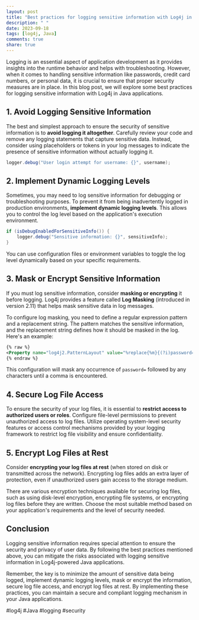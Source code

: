 ```yaml
---
layout: post
title: "Best practices for logging sensitive information with Log4j in Java applications"
description: " "
date: 2023-09-18
tags: [log4j, Java]
comments: true
share: true
---
```


Logging is an essential aspect of application development as it provides insights into the runtime behavior and helps with troubleshooting. However, when it comes to handling sensitive information like passwords, credit card numbers, or personal data, it is crucial to ensure that proper security measures are in place. In this blog post, we will explore some best practices for logging sensitive information with Log4j in Java applications.

## 1. Avoid Logging Sensitive Information

The best and simplest approach to ensure the security of sensitive information is to **avoid logging it altogether**. Carefully review your code and remove any logging statements that capture sensitive data. Instead, consider using placeholders or tokens in your log messages to indicate the presence of sensitive information without actually logging it.

```java
logger.debug("User login attempt for username: {}", username);
```

## 2. Implement Dynamic Logging Levels

Sometimes, you may need to log sensitive information for debugging or troubleshooting purposes. To prevent it from being inadvertently logged in production environments, **implement dynamic logging levels**. This allows you to control the log level based on the application's execution environment.

```java
if (isDebugEnabledForSensitiveInfo()) {
    logger.debug("Sensitive information: {}", sensitiveInfo);
}
```

You can use configuration files or environment variables to toggle the log level dynamically based on your specific requirements.

## 3. Mask or Encrypt Sensitive Information

If you must log sensitive information, consider **masking or encrypting** it before logging. Log4j provides a feature called **Log Masking** (introduced in version 2.11) that helps mask sensitive data in log messages.

To configure log masking, you need to define a regular expression pattern and a replacement string. The pattern matches the sensitive information, and the replacement string defines how it should be masked in the log. Here's an example:

```xml
{% raw %}
<Property name="log4j2.PatternLayout" value="%replace{%m}{(?i)password=([^,]+)}{password=****}"/>
{% endraw %}
```

This configuration will mask any occurrence of `password=` followed by any characters until a comma is encountered.

## 4. Secure Log File Access

To ensure the security of your log files, it is essential to **restrict access to authorized users or roles**. Configure file-level permissions to prevent unauthorized access to log files. Utilize operating system-level security features or access control mechanisms provided by your logging framework to restrict log file visibility and ensure confidentiality.

## 5. Encrypt Log Files at Rest

Consider **encrypting your log files at rest** (when stored on disk or transmitted across the network). Encrypting log files adds an extra layer of protection, even if unauthorized users gain access to the storage medium.

There are various encryption techniques available for securing log files, such as using disk-level encryption, encrypting file systems, or encrypting log files before they are written. Choose the most suitable method based on your application's requirements and the level of security needed.

## Conclusion

Logging sensitive information requires special attention to ensure the security and privacy of user data. By following the best practices mentioned above, you can mitigate the risks associated with logging sensitive information in Log4j-powered Java applications.

Remember, the key is to minimize the amount of sensitive data being logged, implement dynamic logging levels, mask or encrypt the information, secure log file access, and encrypt log files at rest. By implementing these practices, you can maintain a secure and compliant logging mechanism in your Java applications.

#log4j #Java #logging #security